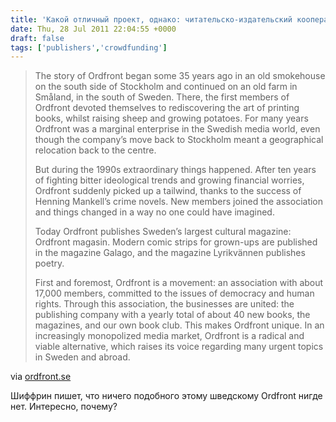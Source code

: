 ```yaml
---
title: 'Какой отличный проект, однако: читательско-издательский кооператив'
date: Thu, 28 Jul 2011 22:04:55 +0000
draft: false
tags: ['publishers','crowdfunding']
---
```


> The story of Ordfront began some 35 years ago in an old smokehouse on the south side of Stockholm and continued on an old farm in Småland, in the south of Sweden. There, the first members of Ordfront devoted themselves to rediscovering the art of printing books, whilst raising sheep and growing potatoes. For many years Ordfront was a marginal enterprise in the Swedish media world, even though the company’s move back to Stockholm meant a geographical relocation back to the centre.
> 
> But during the 1990s extraordinary things happened. After ten years of fighting bitter ideological trends and growing financial worries, Ordfront suddenly picked up a tailwind, thanks to the success of Henning Mankell’s crime novels. New members joined the association and things changed in a way no one could have imagined.
> 
> Today Ordfront publishes Sweden’s largest cultural magazine: Ordfront magasin. Modern comic strips for grown-ups are published in the magazine Galago, and the magazine Lyrikvännen publishes poetry.
> 
> First and foremost, Ordfront is a movement: an association with about 17,000 members, committed to the issues of democracy and human rights. Through this association, the businesses are united: the publishing company with a yearly total of about 40 new books, the magazines, and our own book club. This makes Ordfront unique. In an increasingly monopolized media market, Ordfront is a radical and viable alternative, which raises its voice regarding many urgent topics in Sweden and abroad.

via [ordfront.se](http://www.ordfront.se/InEnglish.aspx)

Шиффрин пишет, что ничего подобного этому шведскому Ordfront нигде нет. Интересно, почему?
